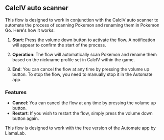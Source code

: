 ## CalcIV auto scanner

This flow is designed to work in conjunction with the CalcIV auto scanner to automate the process of scanning Pokemon and renaming them in Pokemon Go. Here's how it works:

1. **Start**: Press the volume down button to activate the flow. A notification will appear to confirm the start of the process.

2. **Operation**: The flow will automatically scan Pokemon and rename them based on the nickname profile set in CalcIV within the game.

3. **End**: You can cancel the flow at any time by pressing the volume up button. To stop the flow, you need to manually stop it in the Automate app.

### Features

- **Cancel**: You can cancel the flow at any time by pressing the volume up button.
- **Restart**: If you wish to restart the flow, simply press the volume down button again.

This flow is designed to work with the free version of the Automate app by LlamaLab.
